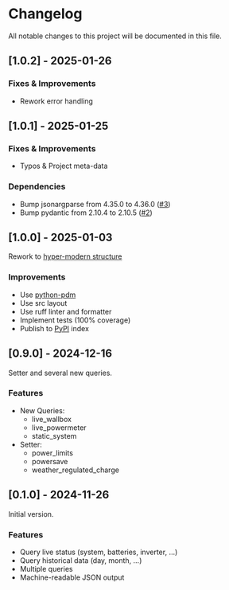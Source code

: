 # Changelog

All notable changes to this project will be documented in this file.

## [1.0.2] - 2025-01-26

### Fixes & Improvements
- Rework error handling

## [1.0.1] - 2025-01-25

### Fixes & Improvements
- Typos & Project meta-data

### Dependencies
- Bump jsonargparse from 4.35.0 to 4.36.0 ([#3](https://github.com/waldbaer/e3dc-cli/pull/3))
- Bump pydantic from 2.10.4 to 2.10.5 ([#2](https://github.com/waldbaer/e3dc-cli/pull/2))

## [1.0.0] - 2025-01-03

Rework to [hyper-modern structure](https://cjolowicz.github.io/posts/hypermodern-python-01-setup/)

### Improvements
- Use [python-pdm](https://pdm-project.org/)
- Use src layout
- Use ruff linter and formatter
- Implement tests (100% coverage)
- Publish to [PyPI](https://pypi.org/) index

## [0.9.0] - 2024-12-16

Setter and several new queries.

### Features
- New Queries:
  - live_wallbox
  - live_powermeter
  - static_system
- Setter:
  - power_limits
  - powersave
  - weather_regulated_charge

## [0.1.0] - 2024-11-26

Initial version.

### Features
- Query live status (system, batteries, inverter, ...)
- Query historical data (day, month, ...)
- Multiple queries
- Machine-readable JSON output

